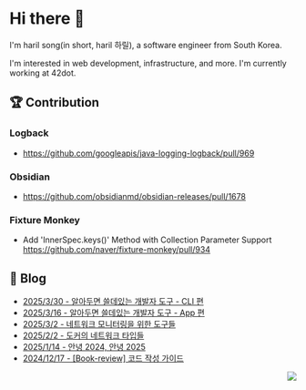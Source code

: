 

# Hi there 👋

I'm haril song(in short, haril 하릴), a software engineer from South Korea.

I'm interested in web development, infrastructure, and more.
I'm currently working at 42dot.

## 🏆 Contribution

### Logback

- https://github.com/googleapis/java-logging-logback/pull/969

### Obsidian

- https://github.com/obsidianmd/obsidian-releases/pull/1678

### Fixture Monkey

- Add 'InnerSpec.keys()' Method with Collection Parameter Support https://github.com/naver/fixture-monkey/pull/934

## 📄 Blog <br>
- [2025/3/30 - 알아두면 쓸데있는 개발자 도구 - CLI 편](https://haril.dev/blog/2025/03/30/Best-Tools-of-2025-CLI) <br>
- [2025/3/16 - 알아두면 쓸데있는 개발자 도구 - App 편](https://haril.dev/blog/2025/03/16/Best-Tools-of-2025-Apps) <br>
- [2025/3/2 - 네트워크 모니터링을 위한 도구들](https://haril.dev/blog/2025/03/02/network-monitoring-tools) <br>
- [2025/2/2 - 도커의 네트워크 타입들](https://haril.dev/blog/2025/02/02/Explore-Docker-Network-Types) <br>
- [2025/1/14 - 안녕 2024, 안녕 2025](https://haril.dev/blog/2025/01/12/adios-2024) <br>
- [2024/12/17 - [Book-review] 코드 작성 가이드](https://haril.dev/blog/2024/12/17/code-convention-guide-book-review) <br>

<!-- 조회수 -->
<p align="right">
  <a href="https://hits.seeyoufarm.com"><img src="https://hits.seeyoufarm.com/api/count/incr/badge.svg?url=https%3A%2F%2Fgithub.com%2Fsongkg7&count_bg=%238D7BF5&title_bg=%23252323&icon=github.svg&icon_color=%23FFFDFD&title=hits&edge_flat=false"/></a>
</p>
